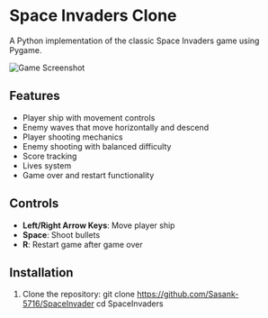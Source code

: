 # Space Invaders Clone

A Python implementation of the classic Space Invaders game using Pygame.

![Game Screenshot](./Screenshot.png)

## Features
- Player ship with movement controls
- Enemy waves that move horizontally and descend
- Player shooting mechanics
- Enemy shooting with balanced difficulty
- Score tracking
- Lives system
- Game over and restart functionality

## Controls
- **Left/Right Arrow Keys**: Move player ship
- **Space**: Shoot bullets
- **R**: Restart game after game over

## Installation
1. Clone the repository:
   git clone https://github.com/Sasank-5716/SpaceInvader
   cd SpaceInvaders
